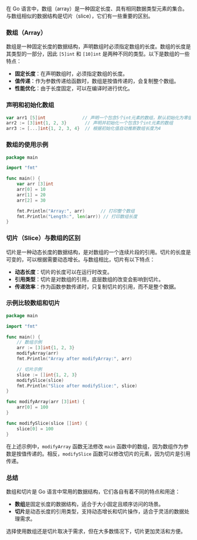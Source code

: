 在 Go 语言中，数组（array）是一种固定长度、具有相同数据类型元素的集合。与数组相似的数据结构是切片（slice），它们有一些重要的区别。

### 数组（Array）

数组是一种固定长度的数据结构，声明数组时必须指定数组的长度。数组的长度是其类型的一部分，因此 `[5]int` 和 `[10]int` 是两种不同的类型。以下是数组的一些特点：

- **固定长度**：在声明数组时，必须指定数组的长度。
- **值传递**：作为参数传递给函数时，数组是按值传递的，会复制整个数组。
- **性能优化**：由于长度固定，可以在编译时进行优化。

### 声明和初始化数组

```go
var arr1 [5]int              // 声明一个包含5个int元素的数组，默认初始化为零值
arr2 := [3]int{1, 2, 3}       // 声明并初始化一个包含3个int元素的数组
arr3 := [...]int{1, 2, 3, 4}  // 根据初始化值自动推断数组长度为4
```

### 数组的使用示例

```go
package main

import "fmt"

func main() {
    var arr [3]int
    arr[0] = 10
    arr[1] = 20
    arr[2] = 30

    fmt.Println("Array:", arr)      // 打印整个数组
    fmt.Println("Length:", len(arr)) // 打印数组长度
}
```

### 切片（Slice）与数组的区别

切片是一种动态长度的数据结构，是对数组的一个连续片段的引用。切片的长度是可变的，可以根据需要动态增长。与数组相比，切片有以下特点：

- **动态长度**：切片的长度可以在运行时改变。
- **引用类型**：切片是对数组的引用，底层数组的改变会影响到切片。
- **传递效率**：作为函数参数传递时，只复制切片的引用，而不是整个数据。

### 示例比较数组和切片

```go
package main

import "fmt"

func main() {
    // 数组示例
    arr := [3]int{1, 2, 3}
    modifyArray(arr)
    fmt.Println("Array after modifyArray:", arr)

    // 切片示例
    slice := []int{1, 2, 3}
    modifySlice(slice)
    fmt.Println("Slice after modifySlice:", slice)
}

func modifyArray(arr [3]int) {
    arr[0] = 100
}

func modifySlice(slice []int) {
    slice[0] = 100
}
```

在上述示例中，`modifyArray` 函数无法修改 `main` 函数中的数组，因为数组作为参数是按值传递的。相反，`modifySlice` 函数可以修改切片的元素，因为切片是引用传递。

### 总结

数组和切片是 Go 语言中常用的数据结构，它们各自有着不同的特点和用途：

- **数组**是固定长度的数据结构，适合于大小固定且顺序访问的场景。
- **切片**是动态长度的引用类型，支持动态增长和切片操作，适合于灵活的数据处理需求。

选择使用数组还是切片取决于需求，但在大多数情况下，切片更加灵活和方便。